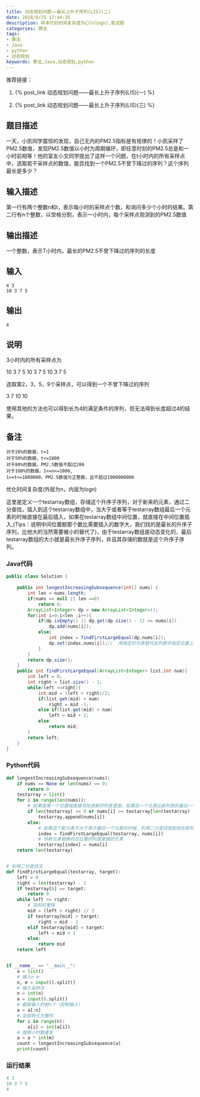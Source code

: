 ```yaml
---
title: 动态规划问题——最长上升子序列(LIS)(二)
date: 2018/8/25 17:44:35
description: 样本代码时间复杂度为〇(nlogn),笔试题
categories: 算法
tags: 
- 算法
- Java
- python
- 动态规划
keywords: 算法,Java,动态规划,python
---
```


推荐链接：

1. {% post_link 动态规划问题——最长上升子序列(LIS)(一) %}

2. {% post_link 动态规划问题——最长上升子序列(LIS)(三) %}


## 题目描述

一天，小凯同学震惊的发现，自己无内的PM2.5指标是有规律的！小凯采样了PM2.5数值，发现PM2.5数值以小时为周期循环，即任意时刻的PM2.5总是和一小时前相等！他的室友小文同学提出了这样一个问题，在t小时内的所有采样点中，选取若干采样点的数值，能否找到一个PM2.5不曾下降过的序列？这个序列最长是多少？

## 输入描述

<div class="note primary"><p>第一行有两个整数n和t，表示每小时的采样点个数，和询问多少个小时的结果。第二行有n个整数，以空格分割，表示一小时内，每个采样点观测到的PM2.5数值</p></div>

## 输出描述

<div class="note primary"><p>一个整数，表示T小时内，最长的PM2.5不曾下降过的序列的长度</p></div>

## 输入

```
4 3
10 3 7 5
```

## 输出

```
4
```

## 说明

<div class="note info"><p>3小时内的所有采样点为

10 3 7 5 10 3 7 5 10 3 7 5

选取第2，3，5，9个采样点，可以得到一个不曾下降过的序列

3 7 10 10

使用其他的方法也可以得到长为4的满足条件的序列，但无法得到长度超过4的结果。

</p></div>

## 备注

```
对于20%的数据，t=1
对于50%的数据，t<=1000
对于80%的数据，PM2.5数值不超过200
对于100%的数据，1<=n<=1000,
1<=t<=1000000，PM2.5数值为正整数，且不超过1000000000
```

优化时间复杂度(外层为n，内层为logn)

这里是定义一个testarray数组，存储这个升序子序列，对于新来的元素，通过二分查找，插入到这个testarray数组中，当大于或者等于testarray数组最后一个元素的时候直接在最后插入，如果在testarray数组中间位置，就直接在中间位置插入,(Tips：说明中间位置额那个数比需要插入的数字大，我们找的是最长的升序子序列，比他大的当然需要被小的替代了)，由于testarray数组是动态变化的，最后testarray数组的大小就是最长升序子序列，并且其存储的数就是这个升序子序列。

<!--more-->

### Java代码

```Java
public class Solution {
    
    public int longestIncreasingSubsequence(int[] nums) {
        int len = nums.length;
        if(nums == null || len ==0)
            return 0;
        ArrayList<Integer> dp = new ArrayList<Integer>();
        for(int i=0;i<len ;i++){
            if(dp.isEmpty() || dp.get(dp.size() - 1) <= nums[i])
                dp.add(nums[i]);
            else{
                int index = findFirstLargeEqual(dp,nums[i]);
                dp.set(index,nums[i]);//  用指定的元素替代此列表中指定位置上的元素。 
            }
        }
        return dp.size();
    }
    public int findFirstLargeEqual(ArrayList<Integer> list,int num){
        int left = 0;
        int right = list.size() - 1;
        while(left <=right){
            int mid = (left + right)/2;
            if(list.get(mid) > num) 
                right = mid -1;
            else if(list.get(mid) < num)
                left = mid + 1;
            else
                return mid;
        }
        return left;
    }
}
```

### Python代码

```python
def longestIncreasingSubsequence(nums):
    if nums == None or len(nums) == 0:
        return 0
    testarray = list()
    for i in range(len(nums)):
        # 如果是第一个位置就直接添加进新的列表里面，如果后一个元素比新列表的最后一个元素大或者等于，则添加该元素到新列表末尾
        if len(testarray) == 0 or nums[i] >= testarray[len(testarray) - 1]:
            testarray.append(nums[i])
        else:
            # 如果这个新元素不大于等于最后一个元素的时候，利用二分查找找到他在新列表中应该插入的位置
            index = findFirstLargeEqual(testarray, nums[i])
            # 将新元素替换对应位置的列表里面的元素
            testarray[index] = nums[i]
    return len(testarray)


# 利用二分查找法
def findFirstLargeEqual(testarray, target):
    left = 0
    right = len(testarray) - 1
    if testarray[0] == target:
        return 0
    while left <= right:
        # 双斜杠整除
        mid = (left + right) // 2
        if testarray[mid] > target:
            right = mid - 1
        elif testarray[mid] < target:
            left = mid + 1
        else:
            return mid
    return left


if __name__ == "__main__":
    a = list()
    # 输入n m
    n, m = input().split()
    # 输入采样点
    n = int(n)
    a = input().split()
    # 截取输入的前n个（控制输入）
    a = a[:n]
    # 全部转化为整形
    for i in range(n):
        a[i] = int(a[i])
    # 按照小时数重复
    a = a * int(m)
    count = longestIncreasingSubsequence(a)
    print(count)
```

### 运行结果

```python
4 3
10 3 7 5
4
```

